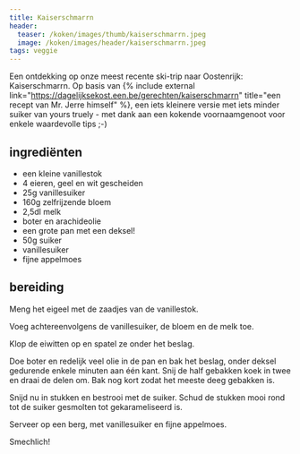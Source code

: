 ```yaml
---
title: Kaiserschmarrn
header:
  teaser: /koken/images/thumb/kaiserschmarrn.jpeg
  image: /koken/images/header/kaiserschmarrn.jpeg
tags: veggie
---
```


Een ontdekking op onze meest recente ski-trip naar Oostenrijk: Kaiserschmarrn. Op basis van {% include external link="https://dagelijksekost.een.be/gerechten/kaiserschmarrn" title="een recept van Mr. Jerre himself" %}, een iets kleinere versie met iets minder suiker van yours truely - met dank aan een kokende voornaamgenoot voor enkele waardevolle tips ;-)

## ingrediënten

* een kleine vanillestok
* 4 eieren, geel en wit gescheiden
* 25g vanillesuiker
* 160g zelfrijzende bloem
* 2,5dl melk
* boter en arachideolie
* een grote pan met een deksel!
* 50g suiker
* vanillesuiker
* fijne appelmoes

## bereiding

Meng het eigeel met de zaadjes van de vanillestok.

Voeg achtereenvolgens de vanillesuiker, de bloem en de melk toe.

Klop de eiwitten op en spatel ze onder het beslag.

Doe boter en redelijk veel olie in de pan en bak het beslag, onder deksel gedurende enkele minuten aan één kant. Snij de half gebakken koek in twee en draai de delen om. Bak nog kort zodat het meeste deeg gebakken is.

Snijd nu in stukken en bestrooi met de suiker. Schud de stukken mooi rond tot de suiker gesmolten tot gekarameliseerd is.

Serveer op een berg, met vanillesuiker en fijne appelmoes.

Smechlich!
